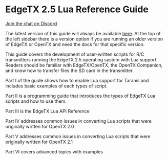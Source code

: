 # EdgeTX 2.5 Lua Reference Guide

[Join the chat on Discord](https://discord.gg/CZCwVx2)

The latest version of this guide will always be available [here](https://luadoc.edgetx.org). At the top of the left sidebar there is a version option if you are running an older version of EdgeTX or OpenTX and need the docs for that specific version.

This guide covers the development of user-written scripts for R/C transmitters running the EdgeTX 2.5 operating system with Lua support. Readers should be familiar with EdgeTX/OpenTX, the OpenTX Companion, and know how to transfer files the SD card in the transmitter.

Part I of the guide shows how to enable Lua support for Taranis and includes basic examples of each types of script.

Part II is a programming guide that introduces the types of EdgeTX Lua scripts and how to use them.

Part III is the EdgeTX Lua API Reference

Part IV addresses common issues in converting Lua scripts that were originally written for OpenTX 2.0

Part V addresses common issues in converting Lua scripts that were originally written for OpenTX 2.1

Part VI covers advanced topics with examples

